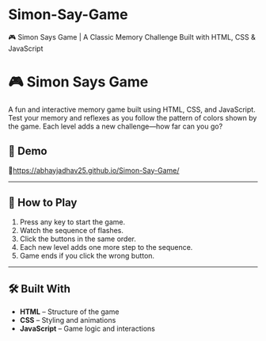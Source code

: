 # Simon-Say-Game
🎮 Simon Says Game | A Classic Memory Challenge Built with HTML, CSS &amp; JavaScript
# 🎮 Simon Says Game

A fun and interactive memory game built using HTML, CSS, and JavaScript. Test your memory and reflexes as you follow the pattern of colors shown by the game. Each level adds a new challenge—how far can you go?

## 🚀 Demo

🔗https://abhayjadhav25.github.io/Simon-Say-Game/

---

## 🧠 How to Play

1. Press any key to start the game.
2. Watch the sequence of flashes.
3. Click the buttons in the same order.
4. Each new level adds one more step to the sequence.
5. Game ends if you click the wrong button.

---

## 🛠️ Built With

- **HTML** – Structure of the game
- **CSS** – Styling and animations
- **JavaScript** – Game logic and interactions
